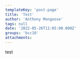 ```yaml
---
templateKey: 'post-page'
title: 'Test'
author: 'Anthony Mongoose'
tags: null
date: '2022-05-26T11:05:00.000Z'
groups: 'bcc10'
attachments:
---
```

<html><head></head><body><div dir="ltr">test</div>
</body></html>